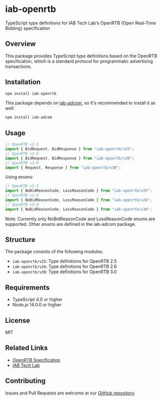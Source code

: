 # iab-openrtb

TypeScript type definitions for IAB Tech Lab's OpenRTB (Open Real-Time Bidding) specification

## Overview

This package provides TypeScript type definitions based on the OpenRTB specification, which is a standard protocol for programmatic advertising transactions.

## Installation

```bash
npm install iab-openrtb
```

This package depends on [iab-adcom](https://github.com/hogekai/types-iab-adcom#readme), so it's recommended to install it as well:

```bash
npm install iab-adcom
```

## Usage

```typescript
// OpenRTB v2.5
import { BidRequest, BidResponse } from "iab-openrtb/v25";
// OpenRTB v2.6
import { BidRequest, BidResponse } from "iab-openrtb/v26";
// OpenRTB v3.0
import { Request, Response } from "iab-openrtb/v30";
```

Using enums:

```typescript
// OpenRTB v2.5
import { NoBidReasonCode, LossReasonCode } from "iab-openrtb/v25";
// OpenRTB v2.6
import { NoBidReasonCode, LossReasonCode } from "iab-openrtb/v26";
// OpenRTB v3.0
import { NoBidReasonCode, LossReasonCode } from "iab-openrtb/v30";
```

Note: Currently only NoBidReasonCode and LossReasonCode enums are supported. Other enums are defined in the iab-adcom package.

## Structure

The package consists of the following modules:

- `iab-openrtb/v25`: Type definitions for OpenRTB 2.5
- `iab-openrtb/v26`: Type definitions for OpenRTB 2.6
- `iab-openrtb/v30`: Type definitions for OpenRTB 3.0

## Requirements

- TypeScript 4.0 or higher
- Node.js 14.0.0 or higher

## License

MIT

## Related Links

- [OpenRTB Specification](https://iabtechlab.com/standards/openrtb/)
- [IAB Tech Lab](https://iabtechlab.com/)

## Contributing

Issues and Pull Requests are welcome at our [GitHub repository](https://github.com/hogekai/iab-types).
